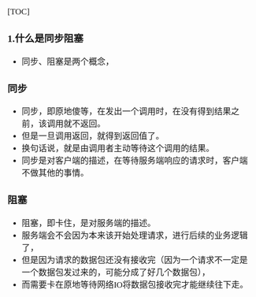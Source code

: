 <span style="font-family:Simsun,serif; font-size:17px;">

[TOC]

### 1.什么是同步阻塞

- 同步、阻塞是两个概念，

### 同步

- 同步，即原地傻等，在发出一个调用时，在没有得到结果之前，该调用就不返回。
- 但是一旦调用返回，就得到返回值了。
- 换句话说，就是由调用者主动等待这个调用的结果。
- 同步是对客户端的描述，在等待服务端响应的请求时，客户端不做其他的事情。

### 阻塞

- 阻塞，即卡住，是对服务端的描述。
- 服务端会不会因为本来该开始处理请求，进行后续的业务逻辑了，
- 但是因为请求的数据包还没有接收完（因为一个请求不一定是一个数据包发过来的，可能分成了好几个数据包），
- 而需要卡在原地等待网络IO将数据包接收完才能继续往下走。

</span>